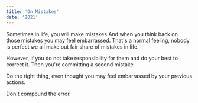 ```yaml
---
title: 'On Mistakes'
date: '2021'
---
```


Sometimes in life, you will make mistakes.And when you think back on those mistakes you may feel embarrassed. That's a normal feeling, nobody is perfect we all make out fair share of mistakes in life.

However, if you do not take responsibility for them and do your best to correct it. Then you're committing a second mistake.

 Do the right thing, even thought you may feel embarrassed by your previous actions.

Don't compound the error.
